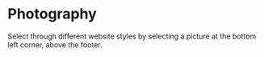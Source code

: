 # Photography
Select through different website styles by selecting a picture at the bottom left corner, above the footer.
